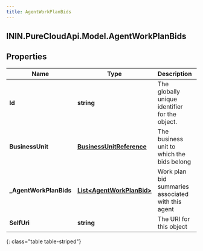```yaml
---
title: AgentWorkPlanBids
---
```

## ININ.PureCloudApi.Model.AgentWorkPlanBids

## Properties

|Name | Type | Description | Notes|
|------------ | ------------- | ------------- | -------------|
| **Id** | **string** | The globally unique identifier for the object. | [optional] |
| **BusinessUnit** | [**BusinessUnitReference**](BusinessUnitReference.html) | The business unit to which the bids belong | [optional] |
| **_AgentWorkPlanBids** | [**List&lt;AgentWorkPlanBid&gt;**](AgentWorkPlanBid.html) | Work plan bid summaries associated with this agent | |
| **SelfUri** | **string** | The URI for this object | [optional] |
{: class="table table-striped"}


